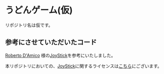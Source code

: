 # うどんゲーム(仮)
リポジトリ名は仮です。

## 参考にさせていただいたコード
[Roberto D'Amico](https://github.com/bobboteck) 様の[JoyStick](https://github.com/bobboteck/JoyStick)を参考にいたしました。

本リポジトリにおいての、[JoyStick](https://github.com/bobboteck/JoyStick)に関するライセンスは[こちら](https://github.com/Udon-japanese/udon-game_tentative/blob/main/joy-stick/LICENSE/LICENSE.md)にございます。
